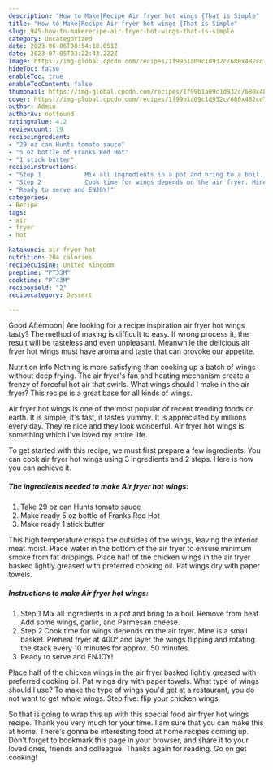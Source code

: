 ```yaml
---
description: "How to Make|Recipe Air fryer hot wings {That is Simple"
title: "How to Make|Recipe Air fryer hot wings {That is Simple"
slug: 945-how-to-makerecipe-air-fryer-hot-wings-that-is-simple
category: Uncategorized
date: 2023-06-06T08:54:10.051Z
date: 2023-07-05T03:22:43.222Z
image: https://img-global.cpcdn.com/recipes/1f99b1a09c1d932c/680x482cq70/air-fryer-hot-wings-recipe-main-photo.jpg
hideToc: false
enableToc: true
enableTocContent: false
thumbnail: https://img-global.cpcdn.com/recipes/1f99b1a09c1d932c/680x482cq70/air-fryer-hot-wings-recipe-main-photo.jpg
cover: https://img-global.cpcdn.com/recipes/1f99b1a09c1d932c/680x482cq70/air-fryer-hot-wings-recipe-main-photo.jpg
author: Admin
authorAv: notfound
ratingvalue: 4.2
reviewcount: 19
recipeingredient:
- "29 oz can Hunts tomato sauce"
- "5 oz bottle of Franks Red Hot"
- "1 stick butter"
recipeinstructions:
- "Step 1            Mix all ingredients in a pot and bring to a boil. Remove from heat. Add some wings, garlic, and Parmesan cheese."
- "Step 2            Cook time for wings depends on the air fryer. Mine is a small basket. Preheat fryer at 400° and layer the wings flipping and rotating the stack every 10 minutes for approx. 50 minutes."
- "Ready to serve and ENJOY!"
categories:
- Recipe
tags:
- air
- fryer
- hot

katakunci: air fryer hot 
nutrition: 204 calories
recipecuisine: United Kingdom
preptime: "PT33M"
cooktime: "PT43M"
recipeyield: "2"
recipecategory: Dessert

---
```



Good Afternoon| Are looking for a recipe inspiration air fryer hot wings tasty? The method of making is difficult to easy. If wrong process it, the result will be tasteless and even unpleasant. Meanwhile the delicious air fryer hot wings must have aroma and taste that can provoke our appetite.





Nutrition Info Nothing is more satisfying than cooking up a batch of wings without deep frying. The air fryer&#39;s fan and heating mechanism create a frenzy of forceful hot air that swirls. What wings should I make in the air fryer? This recipe is a great base for all kinds of wings.

Air fryer hot wings is one of the most popular of recent trending foods on earth. It is simple, it's fast, it tastes yummy. It is appreciated by millions every day. They're nice and they look wonderful. Air fryer hot wings is something which I've loved my entire life.


To get started with this recipe, we must first prepare a few ingredients. You can cook air fryer hot wings using 3 ingredients and 2 steps. Here is how you can achieve it.

<!--inarticleads1-->

##### The ingredients needed to make Air fryer hot wings:

1. Take 29 oz can Hunts tomato sauce
1. Make ready 5 oz bottle of Franks Red Hot
1. Make ready 1 stick butter


This high temperature crisps the outsides of the wings, leaving the interior meat moist. Place water in the bottom of the air fryer to ensure minimum smoke from fat drippings. Place half of the chicken wings in the air fryer basked lightly greased with preferred cooking oil. Pat wings dry with paper towels. 

<!--inarticleads2-->

##### Instructions to make Air fryer hot wings:

1. Step 1            Mix all ingredients in a pot and bring to a boil. Remove from heat. Add some wings, garlic, and Parmesan cheese.
1. Step 2            Cook time for wings depends on the air fryer. Mine is a small basket. Preheat fryer at 400° and layer the wings flipping and rotating the stack every 10 minutes for approx. 50 minutes.
1. Ready to serve and ENJOY!

Place half of the chicken wings in the air fryer basked lightly greased with preferred cooking oil. Pat wings dry with paper towels. What type of wings should I use? To make the type of wings you&#39;d get at a restaurant, you do not want to get whole wings. Step five: flip your chicken wings. 

So that is going to wrap this up with this special food air fryer hot wings recipe. Thank you very much for your time. I am sure that you can make this at home. There's gonna be interesting food at home recipes coming up. Don't forget to bookmark this page in your browser, and share it to your loved ones, friends and colleague. Thanks again for reading. Go on get cooking!

